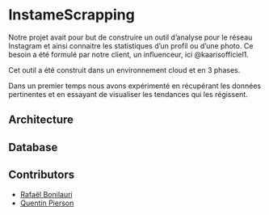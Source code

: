 # InstameScrapping

Notre projet avait pour but de construire un outil d’analyse pour le réseau Instagram et ainsi connaitre les statistiques d’un profil ou d’une photo. 
Ce besoin a été formulé par notre client, un influenceur, ici @kaarisofficiel1.

Cet outil a été construit dans un environnement cloud et en 3 phases.

Dans un premier temps nous avons expérimenté en récupérant les données pertinentes et en essayant de visualiser les tendances qui les régissent.


## Architecture

## Database


## Contributors
- [Rafaël Bonilauri](https://github.com/RBonilauri)
- [Quentin Pierson](https://github.com/quentin-pierson)


